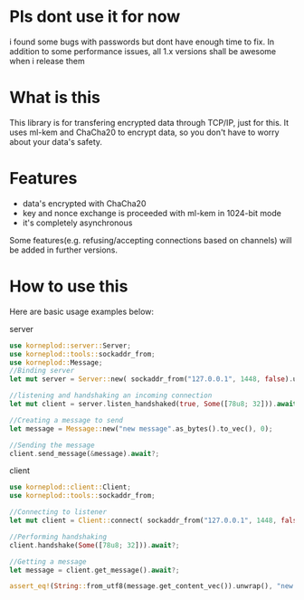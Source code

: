 # Pls dont use it for now
i found some bugs with passwords but dont have enough time to fix. In addition to some performance issues, all 1.x versions shall be awesome when i release them

# What is this
This library is for transfering encrypted data through TCP/IP, just for this. It uses ml-kem and ChaCha20 to encrypt data, so you don't have to worry about your data's safety.

# Features
* data's encrypted with ChaCha20
* key and nonce exchange is proceeded with ml-kem in 1024-bit mode
* it's completely asynchronous

Some features(e.g. refusing/accepting connections based on channels) will be added in further versions.

# How to use this
Here are basic usage examples below:

server
``` rust
use korneplod::server::Server;
use korneplod::tools::sockaddr_from;
use korneplod::Message;
//Binding server
let mut server = Server::new( sockaddr_from("127.0.0.1", 1448, false).unwrap() ).await?;

//listening and handshaking an incoming connection
let mut client = server.listen_handshaked(true, Some([78u8; 32])).await.unwrap();

//Creating a message to send
let message = Message::new("new message".as_bytes().to_vec(), 0);

//Sending the message
client.send_message(&message).await?;
```

client
``` rust
use korneplod::client::Client;
use korneplod::tools::sockaddr_from;

//Connecting to listener
let mut client = Client::connect( sockaddr_from("127.0.0.1", 1448, false).unwrap() ).await?;

//Performing handshaking
client.handshake(Some([78u8; 32])).await?;

//Getting a message
let message = client.get_message().await?;

assert_eq!(String::from_utf8(message.get_content_vec()).unwrap(), "new message");
```